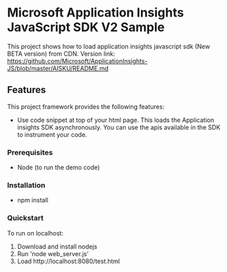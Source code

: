 <properties
    pageTitle="Application Insights JavaScript SDK V2-Beta API Sample"
    description="Sample"
    services="application insights javascript v2"
    documentationCenter=".net"
    authors="piyalij"/>

<tags
	ms.service="application-insights"
	ms.workload="tbd"
	ms.tgt_pltfrm="ibiza"
	ms.devlang="na"
	ms.topic="article"
	ms.date="01/10/2019"/>

# Microsoft Application Insights JavaScript SDK V2 Sample

This project shows how to load application insights javascript sdk (New BETA version) from CDN.
Version link: https://github.com/Microsoft/ApplicationInsights-JS/blob/master/AISKU/README.md

## Features

This project framework provides the following features:

* Use code snippet at top of your html page. This loads the Application insights SDK asynchronously. You can use the apis available in the SDK to instrument your code.

### Prerequisites
- Node (to run the demo code)


### Installation
- npm install

### Quickstart
To run on localhost:

1. Download and install nodejs
2. Run 'node web_server.js'
3. Load http://localhost:8080/test.html